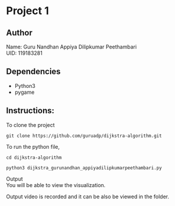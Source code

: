 # Project 1
## Author
Name: Guru Nandhan Appiya Dilipkumar Peethambari <br />
UID: 119183281

## Dependencies
- Python3
- pygame

## Instructions:
To clone the project
```
git clone https://github.com/guruadp/dijkstra-algorithm.git
```
To run the python file,
```
cd dijkstra-algorithm
```
```
python3 dijkstra_gurunandhan_appiyadilipkumarpeethambari.py
```
Output <br>
You will be able to view the visualization.

Output video is recorded and it can be also be viewed in the folder.
